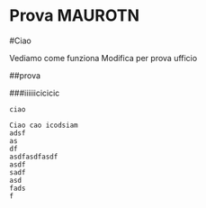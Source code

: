 Prova MAUROTN
=====
#Ciao

Vediamo come funziona
Modifica per prova ufficio

##prova

###iiiiiicicicic

`ciao`


```
Ciao cao icodsiam 
adsf
as
df
asdfasdfasdf
asdf
sadf
asd
fads
f
```

